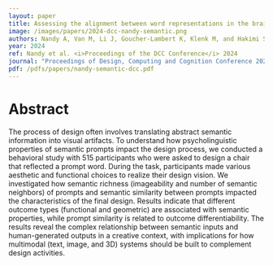 ```yaml
---
layout: paper
title: Assessing the alignment between word representations in the brain and large language models 
image: /images/papers/2024-dcc-nandy-semantic.png
authors: Nandy A, Van M, Li J, Goucher-Lambert K, Klenk M, and Hakimi S.
year: 2024
ref: Nandy et al. <i>Proceedings of the DCC Conference</i> 2024
journal: "Proceedings of Design, Computing and Cognition Conference 2024."
pdf: /pdfs/papers/nandy-semantic-dcc.pdf
---
```



# Abstract
The process of design often involves translating abstract semantic information into visual artifacts. To understand how psycholinguistic properties of semantic prompts impact the design process, we conducted a behavioral study with 515 participants who were asked to design a chair that reflected a prompt word. During the task, participants made various aesthetic and functional choices to realize their design vision. We investigated how semantic richness (imageability and number of semantic neighbors) of prompts and semantic similarity between prompts impacted the characteristics of the final design. Results indicate that different outcome types (functional and geometric) are associated with semantic properties, while prompt similarity is related to outcome differentiability. The results reveal the complex relationship between semantic inputs and human-generated outputs in a creative context, with implications for how multimodal (text, image, and 3D) systems should be built to complement design activities.
